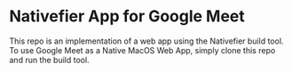 # Nativefier App for Google Meet

This repo is an implementation of a web app using the Nativefier build tool. To use Google Meet as a Native MacOS Web App, simply clone this repo and run the build tool.
